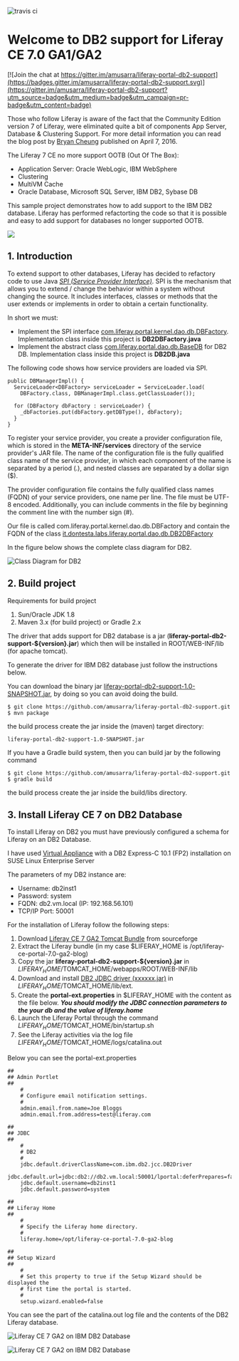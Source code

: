 ![travis ci](https://travis-ci.org/amusarra/liferay-portal-db2-support.svg?branch=master)

# Welcome to DB2 support for Liferay CE 7.0 GA1/GA2

[![Join the chat at https://gitter.im/amusarra/liferay-portal-db2-support](https://badges.gitter.im/amusarra/liferay-portal-db2-support.svg)](https://gitter.im/amusarra/liferay-portal-db2-support?utm_source=badge&utm_medium=badge&utm_campaign=pr-badge&utm_content=badge)

Those who follow Liferay is aware of the fact that the Community Edition version 7 of Liferay, were eliminated quite a bit of components App Server, Database & Clustering Support. For more detail information you can read the blog post by [Bryan Cheung]( https://www.liferay.com/it/web/bryan.cheung/blog/-/blogs/liferay-portal-7-ce-app-server-database-clustering-support) published on April 7, 2016.

The Liferay 7 CE no more support OOTB (Out Of The Box):
* Application Server: Oracle WebLogic, IBM WebSphere
* Clustering
* MultiVM Cache
* Oracle Database, Microsoft SQL Server, IBM DB2, Sybase DB

This sample project demonstrates how to add support to the IBM DB2 database. Liferay has performed refactorting the code so that it is possible and easy to add support for databases no longer supported OOTB.

[<img src="https://www.dontesta.it/wp-content/uploads/2017/04/PayPalMeAntonioMusarra.png">](https://paypal.me/AntonioMusarra)

## 1. Introduction
To extend support to other databases, Liferay has decided to refactory code to use Java [*SPI (Service Provider Interface)*](https://docs.oracle.com/javase/tutorial/sound/SPI-intro.html). SPI is the mechanism that allows you to extend / change the behavior within a system without changing the source. It includes interfaces, classes or methods that the user extends or implements in order to obtain a certain functionality.

In short we must:
* Implement the SPI interface [com.liferay.portal.kernel.dao.db.DBFactory](https://github.com/liferay/liferay-portal/blob/2960360870ae69360861a720136e082a06c5548f/portal-kernel/src/com/liferay/portal/kernel/dao/db/DBFactory.java). Implementation class inside this project is **DB2DBFactory.java**
* Implement the abstract class [com.liferay.portal.dao.db.BaseDB](https://github.com/liferay/liferay-portal/blob/master/portal-impl/src/com/liferay/portal/dao/db/BaseDB.java) for DB2 DB. Implementation class inside this project is **DB2DB.java**

The following code shows how service providers are loaded via SPI.
```
public DBManagerImpl() {
  ServiceLoader<DBFactory> serviceLoader = ServiceLoader.load(
    DBFactory.class, DBManagerImpl.class.getClassLoader());

  for (DBFactory dbFactory : serviceLoader) {
    _dbFactories.put(dbFactory.getDBType(), dbFactory);
  }
}
```
To register your service provider, you create a provider configuration file, which is stored in the **META-INF/services** directory of the service provider's JAR file. The name of the configuration file is the fully qualified class name of the service provider, in which each component of the name is separated by a period (.), and nested classes are separated by a dollar sign ($).

The provider configuration file contains the fully qualified class names (FQDN) of your service providers, one name per line. The file must be UTF-8 encoded. Additionally, you can include comments in the file by beginning the comment line with the number sign (#).

Our file is called com.liferay.portal.kernel.dao.db.DBFactory and contain the FQDN of the class [it.dontesta.labs.liferay.portal.dao.db.DB2DBFactory](https://github.com/amusarra/liferay-portal-db2-support/blob/master/src/main/java/it/dontesta/labs/liferay/portal/dao/db/DB2DBFactory.java)


In the figure below shows the complete class diagram for DB2.

![Class Diagram for DB2](https://www.dontesta.it/wp-content/uploads/2014/02/DB2-1.png)

## 2. Build project
Requirements for build project

1. Sun/Oracle JDK 1.8
2. Maven 3.x (for build project) or Gradle 2.x

The driver that adds support for DB2 database is a jar (**liferay-portal-db2-support-${version}.jar**) which then will be installed in ROOT/WEB-INF/lib (for apache tomcat).

To generate the driver for IBM DB2 database just follow the instructions below.

You can download the binary jar [liferay-portal-db2-support-1.0-SNAPSHOT.jar](https://github.com/amusarra/liferay-portal-db2-support/releases/download/v1.0/liferay-portal-db2-support-1.0-SNAPSHOT.jar), by doing so you can avoid doing the build.

```
$ git clone https://github.com/amusarra/liferay-portal-db2-support.git
$ mvn package
```

the build process create the jar inside the (maven) target directory:

```
liferay-portal-db2-support-1.0-SNAPSHOT.jar
```

If you have a Gradle build system, then you can build jar by the following command

```
$ git clone https://github.com/amusarra/liferay-portal-db2-support.git
$ gradle build
```

the build process create the jar inside the build/libs directory.

## 3. Install Liferay CE 7 on DB2 Database

To install Liferay on DB2 you must have previously configured a schema for Liferay on an DB2 Database.

I have used [Virtual Appliance](https://www-01.ibm.com/marketing/iwm/iwm/web/reg/pick.do?source=swg-db2va) with a DB2 Express-C 10.1 (FP2) installation on SUSE Linux Enterprise Server

The parameters of my DB2 instance are:
* Username: db2inst1
* Password: system
* FQDN: db2.vm.local (IP: 192.168.56.101)
* TCP/IP Port: 50001

For the installation of Liferay follow the following steps:

1. Download [Liferay CE 7 GA2 Tomcat Bundle](https://sourceforge.net/projects/lportal/files/Liferay%20Portal/7.0.1%20GA2/liferay-ce-portal-tomcat-7.0-ga2-20160610113014153.zip/download) from sourceforge
2. Extract the Liferay bundle (in my case $LIFERAY_HOME is /opt/liferay-ce-portal-7.0-ga2-blog)
3. Copy the jar **liferay-portal-db2-support-${version}.jar** in $LIFERAY_HOME/$TOMCAT_HOME/webapps/ROOT/WEB-INF/lib
4. Download and install [DB2 JDBC driver (xxxxxx.jar)](http://www-01.ibm.com/support/docview.wss?uid=swg21363866) in $LIFERAY_HOME/$TOMCAT_HOME/lib/ext.
5. Create the **portal-ext.properties** in $LIFERAY_HOME with the content as the file below. ***You should modify the JDBC connection parameters to the your db and the value of liferay.home***
6. Launch the Liferay Portal through the command $LIFERAY_HOME/$TOMCAT_HOME/bin/startup.sh
7. See the Liferay activities via the log file $LIFERAY_HOME/$TOMCAT_HOME/logs/catalina.out

Below you can see the portal-ext.properties

```
##
## Admin Portlet
##
    #
    # Configure email notification settings.
    #
    admin.email.from.name=Joe Bloggs
    admin.email.from.address=test@liferay.com

##
## JDBC
##
    #
    # DB2
    #
	jdbc.default.driverClassName=com.ibm.db2.jcc.DB2Driver
    jdbc.default.url=jdbc:db2://db2.vm.local:50001/lportal:deferPrepares=false;fullyMaterializeInputStreams=true;fullyMaterializeLobData=true;progresssiveLocators=2;progressiveStreaming=2;
    jdbc.default.username=db2inst1
	jdbc.default.password=system
	
##
## Liferay Home
##
    #
    # Specify the Liferay home directory.
    #
    liferay.home=/opt/liferay-ce-portal-7.0-ga2-blog

##
## Setup Wizard
##
    #
    # Set this property to true if the Setup Wizard should be displayed the
    # first time the portal is started.
    #
    setup.wizard.enabled=false
```

You can see the part of the catalina.out log file and the contents of the DB2 Liferay database.

![Liferay CE 7 GA2 on IBM DB2 Database ](https://www.dontesta.it/wp-content/uploads/2016/08/Liferay7CEOnIBMDB2DataBase.png)

![Liferay CE 7 GA2 on IBM DB2 Database ](https://www.dontesta.it/wp-content/uploads/2016/08/Liferay7CEOnIBMDB2DataBase_1.png)
